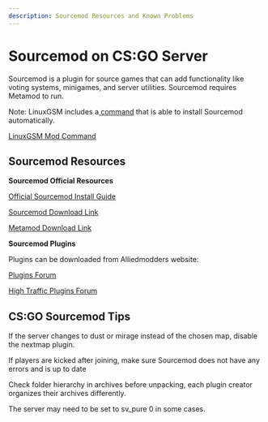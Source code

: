 ```yaml
---
description: Sourcemod Resources and Known Problems
---
```


# Sourcemod on CS:GO Server

Sourcemod is a plugin for source games that can add functionality like voting systems, minigames, and server utilities. Sourcemod requires Metamod to run.

Note: LinuxGSM includes a[ command](../../commands/mods.md) that is able to install Sourcemod automatically.  

[LinuxGSM Mod Command](../../commands/mods.md)

## Sourcemod Resources

**Sourcemod Official Resources**

[Official Sourcemod Install Guide](https://wiki.alliedmods.net/Installing_SourceMod%20)

[Sourcemod Download Link](https://www.sourcemod.net/downloads.php?branch=stable%20)

[Metamod Download Link](http://www.sourcemm.net/downloads.php?branch=stable%20)



**Sourcemod Plugins**

Plugins can be downloaded from Alliedmodders website: 

[Plugins Forum ](https://forums.alliedmods.net/forumdisplay.php?f=153)

[High Traffic Plugins Forum ](https://forums.alliedmods.net/forumdisplay.php?f=153)

## **CS:GO Sourcemod Tips** 

If the server changes to dust or mirage instead of the chosen map, disable the nextmap plugin. 

If players are kicked after joining, make sure Sourcemod does not have any errors and is up to date 

Check folder hierarchy in archives before unpacking, each plugin creator organizes their archives differently.

The server may need to be set to sv\_pure 0 in some cases.

